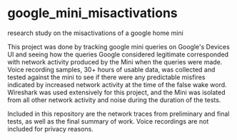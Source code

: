 # google_mini_misactivations
research study on the misactivations of a google home mini 

This project was done by tracking google mini queries on Google's Devices UI and seeing how the queries Google considered legitimate corresponded with network activity produced by the Mini when the queries were made. Voice recording samples, 30+ hours of usable data, was collected and tested against the mini to see if there were any predictable misfires indicated by increased network activity at the time of the false wake word. Wireshark was used extensively for this project, and the Mini was isolated from all other network activity and noise during the duration of the tests. 

Included in this repository are the network traces from preliminary and final tests, as well as the final summary of work. Voice recordings are not included for privacy reasons. 
